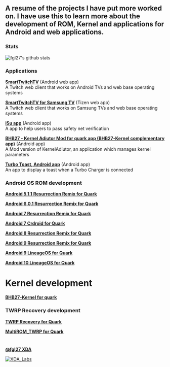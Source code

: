 ## A resume of the projects I have put more worked on. I have use this to learn more about the development of ROM, Kernel and applications for Android and web applications.

### Stats
![fgl27's github stats](https://github-readme-stats.vercel.app/api?username=fgl27&show_icons=true&theme=default&count_private=true)

### Applications

**[SmartTwitchTV](https://github.com/fgl27/SmartTwitchTV)** (Android web app)<br>
A Twitch web client that works on Android TVs and web base operating systems

**[SmartTwitchTV for Samsung TV](https://github.com/fgl27/smarttv-twitch#how-the-application-looks)** (Tizen web app)<br>
A Twitch web client that works on Samsung TVs and web base operating systems

**[iSu app](https://github.com/fgl27/isu)** (Android app)<br>
A app to help users to pass safety net verification

**[BHB27 - Kernel Adiutor Mod for quark app (BHB27-Kernel complementary app)](https://github.com/fgl27/KA27/wiki)** (Android app)<br>
A Mod version of KernelAdiutor, an application which manages kernel parameters

**[Turbo Toast, Android app](https://github.com/fgl27/turbotoast)** (Android app)<br>
An app to display a toast when a Turbo Charger is connected 

### Android OS ROM development

**[Android 5.1.1 Resurrection Remix for Quark](http://forum.xda-developers.com/moto-maxx/development/rom-resurrection-remix-5-5-5-t3197643)**

**[Android 6.0.1 Resurrection Remix for Quark](http://forum.xda-developers.com/moto-maxx/development/rom-resurrection-remix-t3316232)**

**[Android 7 Resurrection Remix for Quark](https://forum.xda-developers.com/moto-maxx/development/rom-resurrection-remix-t3511109)**

**[Android 7 Crdroid for Quark](http://forum.xda-developers.com/moto-maxx/development/rom-crdroid-android-t3491257)**

**[Android 8 Resurrection Remix for Quark](https://forum.xda-developers.com/moto-maxx/development/rom-resurrection-remix-t3811195)**

**[Android 9 Resurrection Remix for Quark](https://forum.xda-developers.com/moto-maxx/development/rom-resurrection-remix-t3893041)**

**[Android 9 LineageOS for Quark](https://forum.xda-developers.com/moto-maxx/development/rom-lineageos-t3933342)**

**[Android 10 LineageOS for Quark](https://forum.xda-developers.com/moto-maxx/development/rom-lineageos-t4039895)**

Kernel development
===========================================

**[BHB27-Kernel for quark](http://forum.xda-developers.com/moto-maxx/development/kernel-bhb27-kernel-t3207526)**

### TWRP Recovery development

**[TWRP Recovery for Quark](http://forum.xda-developers.com/droid-turbo/orig-development/recovery-twrp-2-8-7-0-touch-recovery-t3180308)**

**[MultiROM_TWRP for Quark](https://forum.xda-developers.com/moto-maxx/orig-development/tools-multiromtwrp-t3658605/)**

#
**[@fgl27 XDA](http://forum.xda-developers.com/member.php?u=5747496)**

[![XDA_Labs](https://img.xda-cdn.com/OAdJTNoR44YHvpeF_lTSqby6HDQ=/https%3A%2F%2Fimg.xda-cdn.com%2FoshFRo1rSEHTP5__wCXMO3e3u-I%3D%2Fhttp%253A%252F%252Fimgs.xda-labs.com%252F0621sigs%252Flarge%252Fcontributor.png)](http://goo.gl/Tc1eaV)
